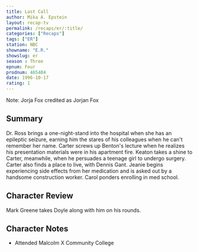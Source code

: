 ```yaml
---
title: Last Call
author: Mika A. Epstein
layout: recap-tv
permalink: /recaps/er/:title/
categories: ["Recaps"]
tags: ["ER"]
station: NBC
showname: "E.R."
showslug: er
season : Three  
epnum: Four  
prodnum: 465404    
date: 1996-10-17  
rating: 1  
---
```


Note: Jorja Fox credited as Jorjan Fox

## Summary  
  
Dr. Ross brings a one-night-stand into the hospital when she has an epileptic seizure, earning him the stares of his colleagues when he can't remember her name. Carter screws up Benton's lecture when he realizes his presentation materials were in his apartment fire. Keaton takes a shine to Carter, meanwhile, when he persuades a teenage girl to undergo surgery. Carter also finds a place to live, with Dennis Gant. Jeanie begins experiencing side effects from her medication and is asked out by a handsome construction worker. Carol ponders enrolling in med school.

## Character Review  
  
Mark Greene takes Doyle along with him on his rounds.

## Character Notes  
  
* Attended Malcolm X Community College